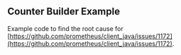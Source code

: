 Counter Builder Example
------------------------

Example code to find the root cause for [https://github.com/prometheus/client_java/issues/1172](https://github.com/prometheus/client_java/issues/1172).
